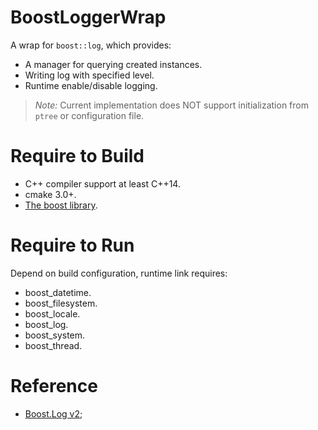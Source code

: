# BoostLoggerWrap
A wrap for `boost::log`, which provides:
  - A manager for querying created instances.
  - Writing log with specified level.
  - Runtime enable/disable logging.


> *Note:* Current implementation does NOT support initialization from `ptree` or configuration file.


# Require to Build
  - C++ compiler support at least C++14.
  - cmake 3.0+.
  - [The boost library](https://www.boost.org/).


# Require to Run
Depend on build configuration, runtime link requires:
  - boost\_datetime.
  - boost\_filesystem.
  - boost\_locale.
  - boost\_log.
  - boost\_system.
  - boost\_thread.


# Reference
 - [Boost.Log v2](https://www.boost.org/doc/libs/1_73_0/libs/log/doc/html/index.html);

